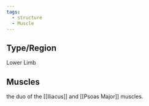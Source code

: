```yaml
---
tags:
  - structure
  - Muscle
---
```



## Type/Region 
Lower Limb
## Muscles
the duo of the [[Iliacus]] and [[Psoas Major]] muscles. 